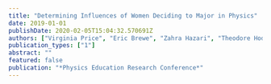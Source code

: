 ```yaml
---
title: "Determining Influences of Women Deciding to Major in Physics"
date: 2019-01-01
publishDate: 2020-02-05T15:04:32.570691Z
authors: ["Virginia Price", "Eric Brewe", "Zahra Hazari", "Theodore Hodapp", "Renee Michelle Goertzen"]
publication_types: ["1"]
abstract: ""
featured: false
publication: "*Physics Education Research Conference*"
---
```


